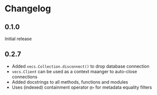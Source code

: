 # Changelog


## 0.1.0

Initial release

## 0.2.7

- Added `vecs.Collection.disconnect()` to drop database connection
- `vecs.Client` can be used as a context maanger to auto-close connections
- Added docstrings to all methods, functions and modules
- Uses (indexed) containment operator `@>` for metadata equality filters
